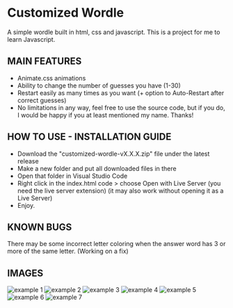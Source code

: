 # Customized Wordle
A simple wordle built in html, css and javascript. This is a project for me to learn Javascript.

## MAIN FEATURES
- Animate.css animations
- Ability to change the number of guesses you have (1-30)
- Restart easily as many times as you want (+ option to Auto-Restart after correct guesses)
- No limitations in any way, feel free to use the source code, but if you do, I would be happy if you at least mentioned my name. Thanks!

## HOW TO USE - INSTALLATION GUIDE
- Download the "customized-wordle-vX.X.X.zip" file under the latest release
- Make a new folder and put all downloaded files in there
- Open that folder in Visual Studio Code
- Right click in the index.html code > choose Open with Live Server (you need the live server extension) (it may also work without opening it as a Live Server)
- Enjoy.

## KNOWN BUGS
There may be some incorrect letter coloring when the answer word has 3 or more of the same letter. (Working on a fix)

## IMAGES
![example 1](https://i.imgur.com/fy1cvUm.png)
![example 2](https://i.imgur.com/wNqWHXt.png)
![example 3](https://i.imgur.com/28uSViU.png)
![example 4](https://i.imgur.com/IpU7q7K.png)
![example 5](https://i.imgur.com/HwnvEDP.png)
![example 6](https://i.imgur.com/7zTnmHb.png)
![example 7](https://i.imgur.com/G7nju0n.png)
